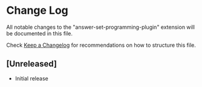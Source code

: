 # Change Log

All notable changes to the "answer-set-programming-plugin" extension will be documented in this file.

Check [Keep a Changelog](http://keepachangelog.com/) for recommendations on how to structure this file.

## [Unreleased]

- Initial release